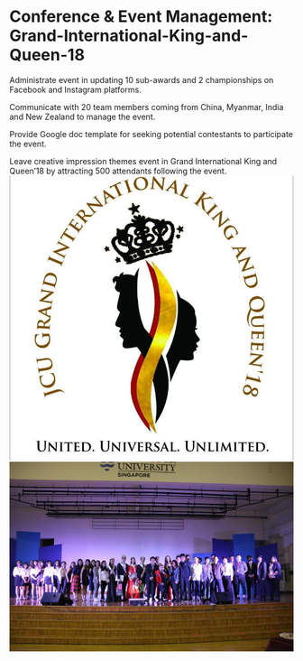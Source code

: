 # Conference & Event Management: Grand-International-King-and-Queen-18
Administrate event in updating 10 sub-awards and 2 championships on Facebook and Instagram platforms.

Communicate with 20 team members coming from China, Myanmar, India and New Zealand to manage the event.

Provide Google doc template for seeking potential contestants to participate the event.

Leave creative impression themes event in Grand International King and Queen’18 by attracting 500 attendants following the event.
![alt](./30698717_371821356668282_3242632800184041472_n.jpg)
![alt](./1596865918445.jfif)
